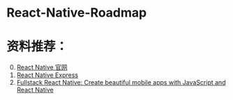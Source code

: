# React-Native-Roadmap


# 资料推荐：

0. [React Native 官网](https://zh-hans.reactjs.org/)
1. [React Native Express](http://www.reactnativeexpress.com/)
2. [Fullstack React Native: Create beautiful mobile apps with JavaScript and React Native](https://www.amazon.com/Fullstack-React-Native-beautiful-JavaScript/dp/1728995558)